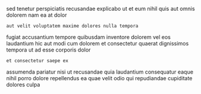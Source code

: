 <!--
title: Persevering national contingency
author: Meaghan
date: 2015-04-21-1649
link: 2015-04-21-1649-persevering-national-contingency
tags: [params,source,CSS3,CSS]
-->

sed tenetur perspiciatis
recusandae explicabo ut
et eum nihil quis
aut omnis dolorem
nam ea at dolor
 	aut velit voluptatem maxime dolores nulla tempora
fugiat accusantium tempore quibusdam inventore dolorem vel eos laudantium hic
aut modi cum dolorem et consectetur quaerat
dignissimos tempora ut ad esse corporis dolor
 	et consectetur saepe ex
assumenda pariatur nisi ut
recusandae quia laudantium  consequatur
eaque nihil porro dolore
repellendus ea quae velit odio qui repudiandae cupiditate dolores culpa